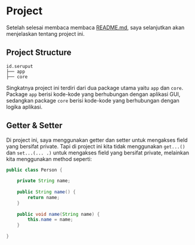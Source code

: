 # Project

Setelah selesai membaca membaca [README.md](README.md), saya selanjutkan akan menjelaskan tentang project ini.

## Project Structure

```
id.seruput
├── app
├── core
```

Singkatnya project ini terdiri dari dua package utama yaitu `app` dan `core`. 
Package `app` berisi kode-kode yang berhubungan dengan aplikasi GUI, sedangkan package `core` berisi 
kode-kode yang berhubungan dengan logika aplikasi.

## Getter & Setter

Di project ini, saya menggunakan getter dan setter untuk mengakses field yang bersifat private. Tapi di project ini
kita tidak menggunakan `get...()` dan `set...(... .)` untuk mengakses field yang bersifat private, melainkan kita menggunakan method
seperti:

```java
public class Person {
    
    private String name;
    
    public String name() {
        return name;
    }
    
    public void name(String name) {
        this.name = name;
    }
    
}
```